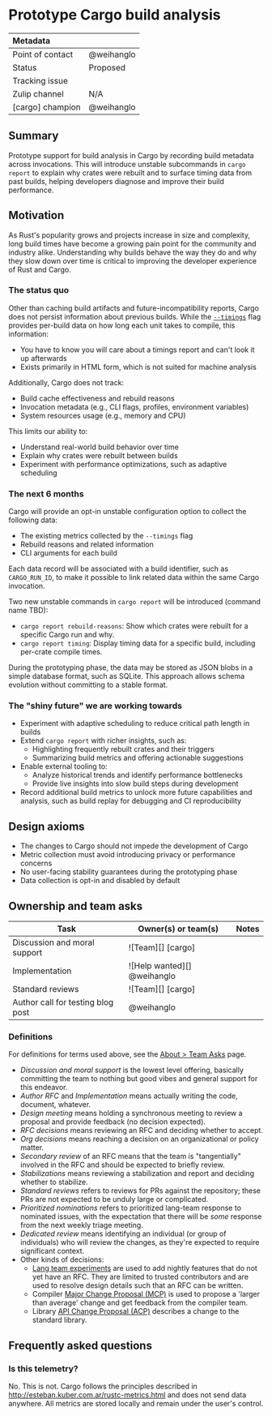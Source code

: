 # Prototype Cargo build analysis

| Metadata         |                                                                                  |
|:-----------------|----------------------------------------------------------------------------------|
| Point of contact | @weihanglo                                                                            |
| Status           | Proposed                                                                         |
| Tracking issue   |                                                                                  |
| Zulip channel    | N/A                                                                              |
| [cargo] champion | @weihanglo |

## Summary

Prototype support for build analysis in Cargo by recording build metadata across invocations.
This will introduce unstable subcommands in `cargo report`
to explain why crates were rebuilt and to surface timing data from past builds,
helping developers diagnose and improve their build performance.

## Motivation

As Rust's popularity grows and projects increase in size and complexity,
long build times have become a growing pain point for the community and industry alike.
Understanding why builds behave the way they do and why they slow down over time
is critical to improving the developer experience of Rust and Cargo.

### The status quo

Other than caching build artifacts and future-incompatibility reports,
Cargo does not persist information about previous builds.
While the [`--timings`] flag provides per-build data on how long each unit takes to compile,
this information:

* You have to know you will care about a timings report and can't look it up afterwards
* Exists primarily in HTML form, which is not suited for machine analysis  

Additionally, Cargo does not track:

* Build cache effectiveness and rebuild reasons
* Invocation metadata (e.g., CLI flags, profiles, environment variables)
* System resources usage (e.g., memory and CPU)

This limits our ability to:

* Understand real-world build behavior over time
* Explain why crates were rebuilt between builds
* Experiment with performance optimizations, such as adaptive scheduling

[`--timings`]: https://doc.rust-lang.org/nightly/cargo/reference/timings.html

### The next 6 months

Cargo will provide an opt-in unstable configuration option to collect the following data:

* The existing metrics collected by the `--timings` flag
* Rebuild reasons and related information
* CLI arguments for each build

Each data record will be associated with a build identifier,
such as `CARGO_RUN_ID`,
to make it possible to link related data within the same Cargo invocation.

Two new unstable commands in `cargo report` will be introduced (command name TBD):

* `cargo report rebuild-reasons`:
  Show which crates were rebuilt for a specific Cargo run and why.  
* `cargo report timing`:
  Display timing data for a specific build, including per-crate compile times.

During the prototyping phase,
the data may be stored as JSON blobs in a simple database format, such as SQLite.
This approach allows schema evolution without committing to a stable format.

### The "shiny future" we are working towards

* Experiment with adaptive scheduling to reduce critical path length in builds
* Extend `cargo report` with richer insights, such as:
  * Highlighting frequently rebuilt crates and their triggers
  * Summarizing build metrics and offering actionable suggestions
* Enable external tooling to:
  * Analyze historical trends and identify performance bottlenecks
  * Provide live insights into slow build steps during development
* Record additional build metrics to unlock more future capabilities and analysis,
  such as build replay for debugging and CI reproducibility

## Design axioms

* The changes to Cargo should not impede the development of Cargo
* Metric collection must avoid introducing privacy or performance concerns
* No user-facing stability guarantees during the prototyping phase
* Data collection is opt-in and disabled by default

## Ownership and team asks

| Task                              | Owner(s) or team(s)                | Notes |
|-----------------------------------|------------------------------------|-------|
| Discussion and moral support      | ![Team][] [cargo]                  |       |
| Implementation                    | ![Help wanted][] @weihanglo        |       |
| Standard reviews                  | ![Team][] [cargo]                  |       |
| Author call for testing blog post | @weihanglo                         |       |

### Definitions

For definitions for terms used above, see the [About > Team Asks](https://rust-lang.github.io/rust-project-goals/about/team_asks.html) page.

* *Discussion and moral support* is the lowest level offering, basically committing the team to nothing but good vibes and general support for this endeavor.
* *Author RFC* and *Implementation* means actually writing the code, document, whatever.
* *Design meeting* means holding a synchronous meeting to review a proposal and provide feedback (no decision expected).
* *RFC decisions* means reviewing an RFC and deciding whether to accept.
* *Org decisions* means reaching a decision on an organizational or policy matter.
* *Secondary review* of an RFC means that the team is "tangentially" involved in the RFC and should be expected to briefly review.
* *Stabilizations* means reviewing a stabilization and report and deciding whether to stabilize.
* *Standard reviews* refers to reviews for PRs against the repository; these PRs are not expected to be unduly large or complicated.
* *Prioritized nominations* refers to prioritized lang-team response to nominated issues, with the expectation that there will be *some* response from the next weekly triage meeting.
* *Dedicated review* means identifying an individual (or group of individuals) who will review the changes, as they're expected to require significant context.
* Other kinds of decisions:
    * [Lang team experiments](https://lang-team.rust-lang.org/how_to/experiment.html) are used to add nightly features that do not yet have an RFC. They are limited to trusted contributors and are used to resolve design details such that an RFC can be written.
    * Compiler [Major Change Proposal (MCP)](https://forge.rust-lang.org/compiler/mcp.html) is used to propose a 'larger than average' change and get feedback from the compiler team.
    * Library [API Change Proposal (ACP)](https://std-dev-guide.rust-lang.org/development/feature-lifecycle.html) describes a change to the standard library.

## Frequently asked questions

### Is this telemetry?

No. This is not.
Cargo follows the principles described in <http://esteban.kuber.com.ar/rustc-metrics.html>
and does not send data anywhere.
All metrics are stored locally and remain under the user's control.
